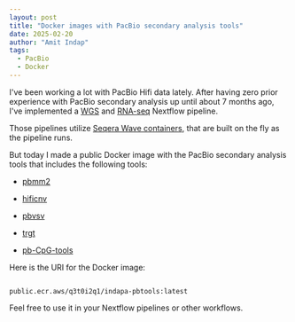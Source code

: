 ```yaml
---
layout: post
title: "Docker images with PacBio secondary analysis tools"
date: 2025-02-20
author: "Amit Indap"
tags:
  - PacBio
  - Docker
---
```


I've been working a lot with PacBio Hifi data lately. 
After having zero prior experience with PacBio secondary analysis up until about 7 months ago, I've implemented a [WGS](https://github.com/indapa/nextflow-hifi-wgs) and [RNA-seq](https://github.com/indapa/nextflow-isoseq-indapa) Nextflow pipeline. 

Those pipelines utilize [Seqera Wave containers](https://seqera.io/wave/), that are built on the fly as the pipeline runs.

But today I made a public Docker image with the PacBio secondary analysis tools that includes the following tools:

- [pbmm2](https://github.com/PacificBiosciences/pbmm2)

- [hificnv](https://github.com/PacificBiosciences/HiFiCNV)

- [pbvsv](https://github.com/PacificBiosciences/pbsv)

- [trgt](https://github.com/PacificBiosciences/trgt)

- [pb-CpG-tools](https://github.com/PacificBiosciences/pb-CpG-tools)

Here is the URI for the Docker image:

```

public.ecr.aws/q3t0i2q1/indapa-pbtools:latest

```

Feel free to use it in your Nextflow pipelines or other workflows.